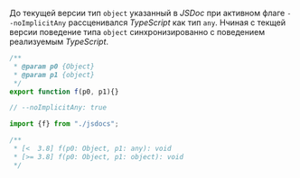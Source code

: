 До текущей версии тип `object` указанный в _JSDoc_ при активном флаге `--noImplicitAny` рассценивался _TypeScript_ как тип `any`. Нчиная с текщей версии поведение типа `object` синхронизированно с поведением реализуемым _TypeScript_.

`````javascript
/**
 * @param p0 {Object}
 * @param p1 {object}
 */
export function f(p0, p1){}
`````

`````typescript
// --noImplicitAny: true

import {f} from "./jsdocs";

/**
 * [<  3.8] f(p0: Object, p1: any): void
 * [>= 3.8] f(p0: Object, p1: object): void
 */
`````